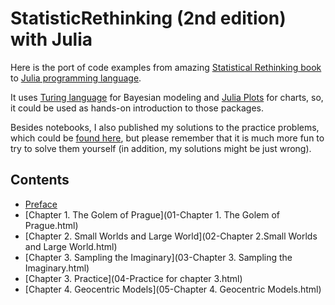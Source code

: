 # StatisticRethinking (2nd edition) with Julia

Here is the port of code examples from amazing [Statistical Rethinking book](https://xcelab.net/rm/statistical-rethinking/) 
to [Julia programming language](https://julialang.org/).

It uses [Turing language](https://turing.ml/stable/) for Bayesian modeling and [Julia Plots](https://docs.juliaplots.org/latest/) for charts, so, it could be 
used as hands-on introduction to those packages.

Besides notebooks, I also published my solutions to the practice problems, which could be [found here](https://github.com/Shmuma/rethinking-2ed-julia/tree/main/solutions),
but please remember that it is much more fun to try to solve them yourself (in addition, my solutions might be just wrong).

## Contents

* [Preface](00-Preface.html)
* [Chapter 1. The Golem of Prague](01-Chapter 1. The Golem of Prague.html)
* [Chapter 2. Small Worlds and Large World](02-Chapter 2.Small Worlds and Large World.html)
* [Chapter 3. Sampling the Imaginary](03-Chapter 3. Sampling the Imaginary.html)
* [Chapter 3. Practice](04-Practice for chapter 3.html)
* [Chapter 4. Geocentric Models](05-Chapter 4. Geocentric Models.html)
